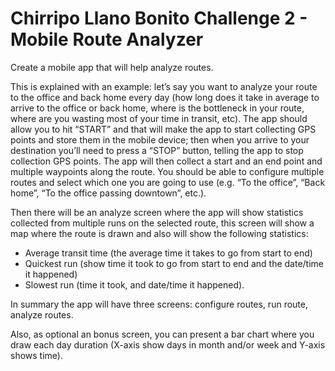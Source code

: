 Chirripo Llano Bonito Challenge 2 - Mobile Route Analyzer
=================================
Create a mobile app that will help analyze routes. 

This is explained with an example: let’s say you want to analyze your route to the office and back home every day (how long does it take in average to arrive to the office or back home, where is the bottleneck in your route, where are you wasting most of your time in transit, etc). 
The app should allow you to hit “START” and that will make the app to start collecting GPS points and store them in the mobile device; then when you arrive to your destination you’ll need to press a “STOP” button, telling the app to stop collection GPS points.  The app will then collect a start and an end point and multiple waypoints along the route. You should be able to configure multiple routes and select which one you are going to use (e.g. “To the office”, “Back home”, “To the office passing downtown”, etc.). 

Then there will be an analyze screen where the app will show statistics collected from multiple runs on the selected route, this screen will show a map where the route is drawn and also will show the following statistics: 
- Average transit time (the average time it takes to go from start to end)
- Quickest run (show time it took to go from start to end and the date/time it happened)
- Slowest run (time it took, and date/time it happened). 

In summary the app will have three screens: configure routes, run route, analyze routes. 

Also, as optional an bonus screen, you can present a bar chart where you draw each day duration (X-axis show days in month and/or week and Y-axis shows time).

